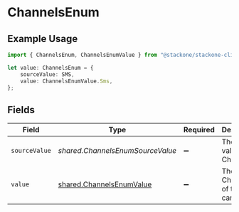 # ChannelsEnum

## Example Usage

```typescript
import { ChannelsEnum, ChannelsEnumValue } from "@stackone/stackone-client-ts/sdk/models/shared";

let value: ChannelsEnum = {
    sourceValue: SMS,
    value: ChannelsEnumValue.Sms,
};
```

## Fields

| Field                                                                       | Type                                                                        | Required                                                                    | Description                                                                 | Example                                                                     |
| --------------------------------------------------------------------------- | --------------------------------------------------------------------------- | --------------------------------------------------------------------------- | --------------------------------------------------------------------------- | --------------------------------------------------------------------------- |
| `sourceValue`                                                               | *shared.ChannelsEnumSourceValue*                                            | :heavy_minus_sign:                                                          | The source value of the Channels.                                           | SMS                                                                         |
| `value`                                                                     | [shared.ChannelsEnumValue](../../../sdk/models/shared/channelsenumvalue.md) | :heavy_minus_sign:                                                          | The Channels of the campaign.                                               | sms                                                                         |